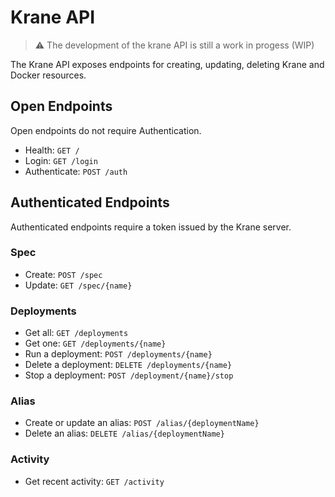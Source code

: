 # Krane API

> ⚠️ The development of the krane API is still a work in progess (WIP)

The Krane API exposes endpoints for creating, updating, deleting Krane and Docker resources.

## Open Endpoints

Open endpoints do not require Authentication.

- Health: `GET /`
- Login: `GET /login`
- Authenticate: `POST /auth`

## Authenticated Endpoints

Authenticated endpoints require a token issued by the Krane server.

### Spec

- Create: `POST /spec`
- Update: `GET /spec/{name}`

### Deployments

- Get all: `GET /deployments`
- Get one: `GET /deployments/{name}`
- Run a deployment: `POST /deployments/{name}`
- Delete a deployment: `DELETE /deployments/{name}`
- Stop a deployment: `POST /deployment/{name}/stop`

### Alias

- Create or update an alias: `POST /alias/{deploymentName}`
- Delete an alias: `DELETE /alias/{deploymentName}`

### Activity

- Get recent activity: `GET /activity`
